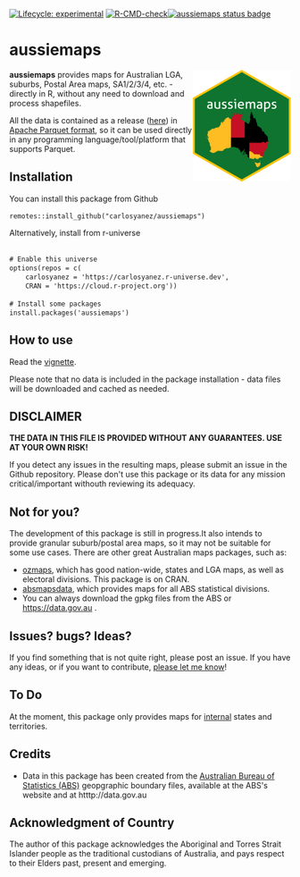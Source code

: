 [![Lifecycle: experimental](https://img.shields.io/badge/lifecycle-experimental-orange.svg)](https://lifecycle.r-lib.org/articles/stages.html#experimental)
[![R-CMD-check](https://github.com/carlosyanez/aussiemaps/actions/workflows/R-CMD-check.yaml/badge.svg)](https://github.com/carlosyanez/aussiemaps/actions/workflows/R-CMD-check.yaml)[![aussiemaps status badge](https://carlosyanez.r-universe.dev/badges/aussiemaps)](https://carlosyanez.r-universe.dev)

aussiemaps
================

<img src="https://github.com/carlosyanez/aussiemaps/raw/master/img/hexSticker.png" width = "175" height = "200" align="right" />

**aussiemaps** provides maps for  Australian LGA, suburbs, Postal Area maps, SA1/2/3/4, etc. - directly in R, without any need to download and process shapefiles.

All the data is contained as a release ([here](https://github.com/carlosyanez/aussiemaps/releases/tag/data)) in [Apache Parquet format](https://arrow.apache.org/docs/r/index.html), so it can be used directly in any programming language/tool/platform that supports Parquet.

## Installation

You can install this package from Github

```
remotes::install_github("carlosyanez/aussiemaps")
```
Alternatively, install from r-universe

```

# Enable this universe
options(repos = c(
    carlosyanez = 'https://carlosyanez.r-universe.dev',
    CRAN = 'https://cloud.r-project.org'))

# Install some packages
install.packages('aussiemaps')

```

## How to use

Read the [vignette](https://github.com/carlosyanez/aussiemaps/releases/tag/data).

Please note that no data is included in the package installation - data files  will be downloaded and cached as needed.

## DISCLAIMER

**THE DATA  IN THIS FILE IS PROVIDED WITHOUT ANY GUARANTEES. USE AT YOUR OWN RISK!**

If you detect any issues in the resulting maps, please submit an issue in the Github repository. 
Please don't use this package or its data for any mission critical/important withouth reviewing its adequacy.


## Not for you?

The development of this package is still in progress.It also intends to
provide granular suburb/postal area maps, so it may not be suitable for
some use cases. There are other great Australian maps packages, such as:

-   [ozmaps](https://mdsumner.github.io/ozmaps/), which has good
    nation-wide, states and LGA maps, as well as electoral divisions.
    This package is on CRAN.
-   [absmapsdata](https://github.com/wfmackey/absmapsdata), which provides maps
    for all ABS statistical divisions.
-   You can always download the gpkg files from the ABS or https://data.gov.au .

## Issues? bugs? Ideas?

If you find something that is not quite right, please post an issue. If
you have any ideas, or if you want to contribute, [please let me know](https://fosstodon.org/@carlosyanez)!

## To Do

At the moment, this package only provides maps for
[internal](https://en.wikipedia.org/wiki/States_and_territories_of_Australia)
states and territories.

## Credits

-   Data in this package has been created  from the [Australian Bureau of Statistics (ABS)](https://www.abs.gov.au/) geopgraphic boundary files, available at the ABS's website and at htttp://data.gov.au

## Acknowledgment of Country

The author of this package acknowledges the Aboriginal and Torres Strait Islander people as the traditional custodians of Australia, and pays respect to their Elders past, present and emerging.
